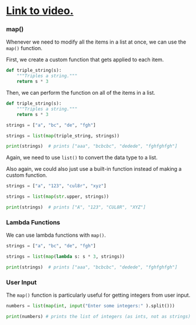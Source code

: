 # [Link to video.](https://www.youtube.com/watch?v=vNpvUrl30Sc&list=PLVD25niNi0BkMe4nxXTL4vFED06M6ccpg)

### map()

Whenever we need to modify all the items in a list at once, we can use the `map()` function.

First, we create a custom function that gets applied to each item.

```python
def triple_string(s):
    """Triples a string."""
    return s * 3
```

Then, we can perform the function on all of the items in a list.

```python
def triple_string(s):
    """Triples a string."""
    return s * 3

strings = ["a", "bc", "de", "fgh"]

strings = list(map(triple_string, strings))

print(strings)  # prints ["aaa", "bcbcbc", "dedede", "fghfghfgh"]
```

Again, we need to use `list()` to convert the data type to a list.

Also again, we could also just use a built-in function instead of making a custom function.

```python
strings = ["a", "123", "cul8r", "xyz"]

strings = list(map(str.upper, strings))

print(strings)  # prints ["A", "123", "CUL8R", "XYZ"]
```

### Lambda Functions

We can use lambda functions with `map()`.

```python
strings = ["a", "bc", "de", "fgh"]

strings = list(map(lambda s: s * 3, strings))

print(strings)  # prints ["aaa", "bcbcbc", "dedede", "fghfghfgh"]
```

### User Input

The `map()` function is particularly useful for getting integers from user input.

```python
numbers = list(map(int, input("Enter some integers:" ).split()))

print(numbers) # prints the list of integers (as ints, not as strings)
```
